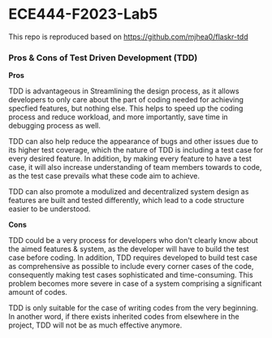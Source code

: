 # ECE444-F2023-Lab5

This repo is reproduced based on https://github.com/mjhea0/flaskr-tdd

### Pros & Cons of Test Driven Development (TDD)

**Pros**

TDD is advantageous in Streamlining the design process, as it allows developers to only care about the part of coding needed for achieving specfied features, but nothing else. This helps to speed up the coding process and reduce workload, and more importantly, save time in debugging process as well.

TDD can also help reduce the appearance of bugs and other issues due to its higher test coverage, which the nature of TDD is including a test case for every desired feature. In addition, by making every feature to have a test case, it will also increase understanding of team members towards to code, as the test case prevails what these code aim to achieve.

TDD can also promote a modulized and decentralized system design as features are built and tested differently, which lead to a code structure easier to be understood.

**Cons**

TDD could be a very process for developers who don't clearly know about the aimed features & system, as the developer will have to build the test case before coding. In addition, TDD requires developed to build test case as comprehensive as possible to include every corner cases of the code, consequently making test cases sophisticated and time-consuming. This problem becomes more severe in case of a system comprising a significant amount of codes.

TDD is only suitable for the case of writing codes from the very beginning. In another word, if there exists inherited codes from elsewhere in the project, TDD will not be as much effective anymore.

